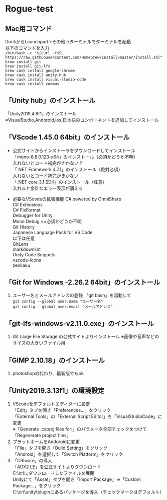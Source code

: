 # Rogue-test

## Mac用コマンド

DockからLaunchpad→その他→ターミナルでターミナルを起動  
以下のコマンドを入力  
`/bin/bash -c "$(curl -fsSL https://raw.githubusercontent.com/Homebrew/install/master/install.sh)"`  
`brew install git`  
`brew install git-lfs`  
`brew cask install google-chrome`  
`brew cask install unity-hub`  
`brew cask install visual-studio-code`  
`brew cask install zoomus`

## 「Unity hub」のインストール

 「Unity2019.4.6f1」のインストール  
 ※VisualStudio,Andoroid,ios,日本語のコンポーネントを追加してインストール  

## 「VScode 1.45.0 64bit」のインストール

* 公式サイトからインストーラをダウンロードしてインストール  
 「mono-6.8.0.123-x64」のインストール（必須かどうか不明）  
   入れないとコード補完がきかない？  
 「.NET Framework 4.7.1」のインストール（絶対必須）  
   入れないとコード補完がきかない  
 「.NET core 3.1 SDK」のインストール（任意）  
   入れると余計なエラー表示が消える  

* 必要なVScodeの拡張機能
 C# powered by OmniSharp  
 C# Extensions  
 C# FixFormat  
 Debugger for Unity  
 Mono Debug <=必須かどうか不明  
 Git History  
 Japanese Language Pack for VS Code  
  以下は任意  
 GitLens  
 markdownlint  
 Unity Code Snippets  
 vscode-icons  
 zenkaku  

## 「Git for Windows -2.26.2 64bit」のインストール

 1. ユーザー名とメールアドレスの登録
「git bash」を起動して  
  `git config --global user.name "ユーザー名"`  
  `git config --global user.email "メールアドレス"`  

## 「git-lfs-windows-v2.11.0.exe」のインストール

1. Git Large File Storage の公式サイトよりインストール
 ※画像や音声などのサイズの大きいファイル用

## 「GIMP 2.10.18」のインストール

1. photoshopの代わり、最新版でもok

## 「Unity2019.3.13f1」の環境設定

1. VScodeをデフォルトエディターに設定  
 「Edit」タブを開き「Preferences…」をクリック  
 「External Tools」の「External Script Editor」を「VisualStudioCode」に変更  
 ※「Generate .csproj files for:」のパラメータ全部チェックをつけて「Regenerate project files」  
2. プラットホームをAndoroidに変更  
 「File」タブを開き「Build Setting」をクリック  
 「Android」を選択して「Switch Platform」をクリック  
3. 「CRIware」の導入  
 「ADX2 LE」を公式サイトよりダウンロード  
 C:\criにダウンロードしたファイルを展開  
 Unityにて「Asset」タブを開き「Import Package」=>「Custom Package…」をクリック  
 C:\cri\unity\pluginにあるパッケージを導入（チェックマークはデフォルト）  
